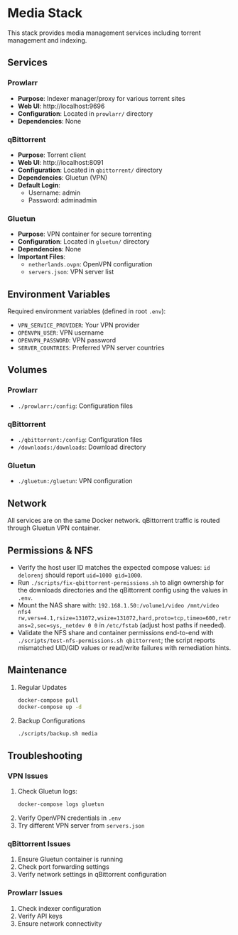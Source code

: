 # Media Stack

This stack provides media management services including torrent management and indexing.

## Services

### Prowlarr
- **Purpose**: Indexer manager/proxy for various torrent sites
- **Web UI**: http://localhost:9696
- **Configuration**: Located in `prowlarr/` directory
- **Dependencies**: None

### qBittorrent
- **Purpose**: Torrent client
- **Web UI**: http://localhost:8091
- **Configuration**: Located in `qbittorrent/` directory
- **Dependencies**: Gluetun (VPN)
- **Default Login**: 
  - Username: admin
  - Password: adminadmin

### Gluetun
- **Purpose**: VPN container for secure torrenting
- **Configuration**: Located in `gluetun/` directory
- **Dependencies**: None
- **Important Files**:
  - `netherlands.ovpn`: OpenVPN configuration
  - `servers.json`: VPN server list

## Environment Variables

Required environment variables (defined in root `.env`):
- `VPN_SERVICE_PROVIDER`: Your VPN provider
- `OPENVPN_USER`: VPN username
- `OPENVPN_PASSWORD`: VPN password
- `SERVER_COUNTRIES`: Preferred VPN server countries

## Volumes

### Prowlarr
- `./prowlarr:/config`: Configuration files

### qBittorrent
- `./qbittorrent:/config`: Configuration files
- `/downloads:/downloads`: Download directory

### Gluetun
- `./gluetun:/gluetun`: VPN configuration

## Network

All services are on the same Docker network. qBittorrent traffic is routed through Gluetun VPN container.

## Permissions & NFS

- Verify the host user ID matches the expected compose values: `id delorenj` should report `uid=1000 gid=1000`.
- Run `./scripts/fix-qbittorrent-permissions.sh` to align ownership for the downloads directories and the qBittorrent config using the values in `.env`.
- Mount the NAS share with: `192.168.1.50:/volume1/video /mnt/video nfs4 rw,vers=4.1,rsize=131072,wsize=131072,hard,proto=tcp,timeo=600,retrans=2,sec=sys,_netdev 0 0` in `/etc/fstab` (adjust host paths if needed).
- Validate the NFS share and container permissions end-to-end with `./scripts/test-nfs-permissions.sh qbittorrent`; the script reports mismatched UID/GID values or read/write failures with remediation hints.

## Maintenance

1. Regular Updates
   ```bash
   docker-compose pull
   docker-compose up -d
   ```

2. Backup Configurations
   ```bash
   ./scripts/backup.sh media
   ```

## Troubleshooting

### VPN Issues
1. Check Gluetun logs:
   ```bash
   docker-compose logs gluetun
   ```
2. Verify OpenVPN credentials in `.env`
3. Try different VPN server from `servers.json`

### qBittorrent Issues
1. Ensure Gluetun container is running
2. Check port forwarding settings
3. Verify network settings in qBittorrent configuration

### Prowlarr Issues
1. Check indexer configuration
2. Verify API keys
3. Ensure network connectivity
